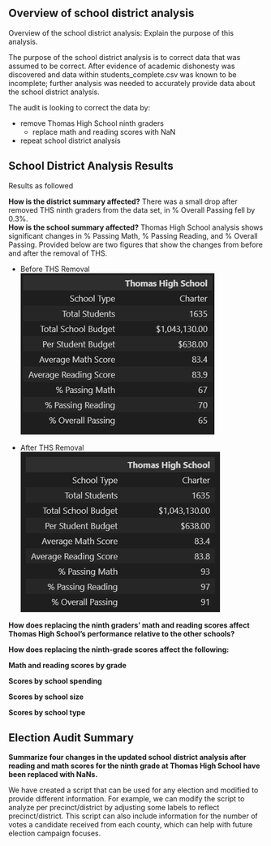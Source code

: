 ## Overview of school district analysis

Overview of the school district analysis: Explain the purpose of this analysis. 

The purpose of the school district analysis is to correct data that was assumed to be correct. After evidence of academic dishonesty was discovered and data within students_complete.csv was known to be incomplete; further analysis was needed to accurately provide data about the school district analysis.

The audit is looking to correct the data by:
- remove Thomas High School ninth graders
    - replace math and reading scores with NaN
- repeat school district analysis

## School District Analysis Results
Results as followed




**How is the district summary affected?**
There was a small drop after removed THS ninth graders from the data set, in % Overall Passing fell by 0.3%.  
**How is the school summary affected?**
Thomas High School analysis shows significant changes in % Passing Math, % Passing Reading, and % Overall Passing. Provided below are two figures that show the changes from before and after the removal of THS.

- Before THS Removal
![Before THS Ninth grade removal](https://github.com/HappyM0f0/School_District_Analysis/blob/main/Resources/Before_removal.png)

- After THS Removal
![Before THS Ninth grade removal](https://github.com/HappyM0f0/School_District_Analysis/blob/main/Resources/After_removal.png)

**How does replacing the ninth graders’ math and reading scores affect Thomas High School’s performance relative to the other schools?**

**How does replacing the ninth-grade scores affect the following:**

**Math and reading scores by grade**

**Scores by school spending**

**Scores by school size**

**Scores by school type**

## Election Audit Summary
**Summarize four changes in the updated school district analysis after reading and math scores for the ninth grade at Thomas High School have been replaced with NaNs.**


We have created a script that can be used for any election and modified to provide different information. For example, we can modify the script to analyze per precinct/district by adjusting some labels to reflect precinct/district. This script can also include information for the number of votes a candidate received from each county, which can help with future election campaign focuses.
